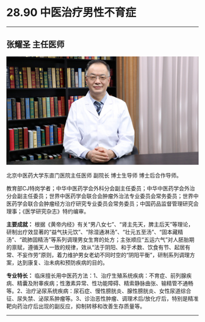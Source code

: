 # 28.90 中医治疗男性不育症

---

## 张耀圣 主任医师

![1685846780543](image/c28_090/1685846780543.png)

北京中医药大学东直门医院主任医师 副院长 博士生导师 博士后合作导师。

教育部CJ特岗学者；中华中医药学会外科分会副主任委员；中华中医药学会外治分会副主任委员；世界中医药学会联合会肿瘤外治法专业委员会常务委员；世界中医药学会联合会肿瘤经方治疗研究专业委员会常务委员；中国药品监督管理研究会理事；《医学研究杂志》特约编审。

**主要成就：** 根据《黄帝内经》有关“男八女七”、“肾主先天，脾主后天”等理论，研制出疗效显著的“益气扶元饮”、“除湿通淋汤”、“壮元五至汤”、“固本藏精汤”、“疏肺固精汤”等系列调理男女生育的处方；主张顺应“五运六气”对人胚胎期的禀赋，遵循天人一致的规律，效从“法于阴阳、和于术数、饮食有节、起居有常、不妄作劳”原则，着力维护男女老幼不同时空的“阴阳平衡”，研制系列调理方案，达到康复、治未病和预防疾病的目的。

**专业特长：** 临床擅长用中医药方法：1、治疗生殖系统疾病：不育症、前列腺疾病、精囊及附睾疾病；性激素异常、性功能障碍、精索静脉曲张、输精管不通畅等。2、治疗泌尿系统疾病：尿石症、慢性膀胱炎、腺性膀胱炎、女性尿道综合征、尿失禁、泌尿系肿瘤等。3、诊治恶性肿瘤、调理术后/放化疗后，特别是精准靶向药治疗后出现的副反应，抑制转移和改善生存质量等。

---
